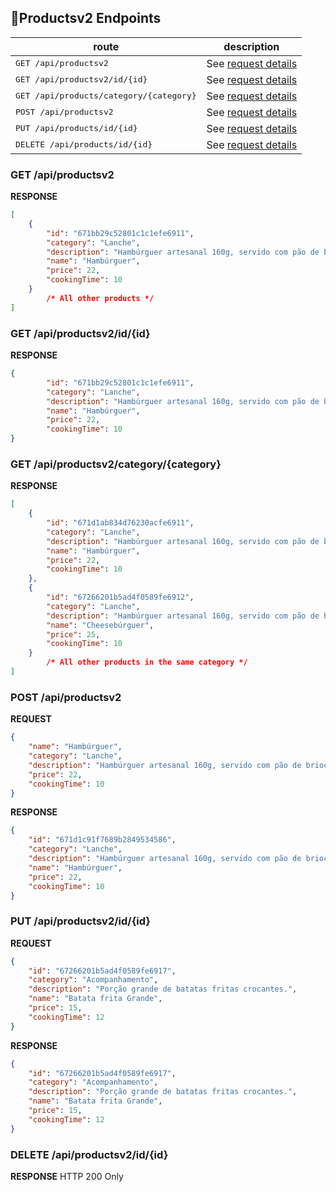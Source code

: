  
## 📍Productsv2 Endpoints

| route               | description                                          
|----------------------|-----------------------------------------------------
| <kbd>GET /api/productsv2</kbd>     | See [request details](#get-productsv2)
| <kbd>GET /api/productsv2/id/{id}</kbd>     |  See [request details](#get-productsv2-id)
| <kbd>GET /api/products/category/{category}</kbd>     |See [request details](#get-productsv2-category)
| <kbd>POST /api/productsv2</kbd>     | See [request details](#post-productsv2)
| <kbd>PUT /api/products/id/{id}</kbd>     | See [request details](#put-productsv2)
| <kbd>DELETE /api/products/id/{id}</kbd>     | See [request details](#delete-productsv2) 


<h3 id="get-productsv2">GET /api/productsv2</h3>

**RESPONSE**  
```json
[
    {
        "id": "671bb29c52801c1c1efe6911",
        "category": "Lanche",
        "description": "Hambúrguer artesanal 160g, servido com pão de brioche, alface e tomate.",
        "name": "Hambúrguer",
        "price": 22,
        "cookingTime": 10
    }
        /* All other products */
]

```

<h3 id="get-productsv2-id">GET /api/productsv2/id/{id}</h3>

**RESPONSE**
```json
{
        "id": "671bb29c52801c1c1efe6911",
        "category": "Lanche",
        "description": "Hambúrguer artesanal 160g, servido com pão de brioche, alface e tomate.",
        "name": "Hambúrguer",
        "price": 22,
        "cookingTime": 10
}

```

<h3 id="get-productsv2-category">GET /api/productsv2/category/{category}</h3>

**RESPONSE**
```json
[
    {
        "id": "671d1ab834d76230acfe6911",
        "category": "Lanche",
        "description": "Hambúrguer artesanal 160g, servido com pão de brioche, alface e tomate.",
        "name": "Hambúrguer",
        "price": 22,
        "cookingTime": 10
    },
    {
        "id": "67266201b5ad4f0589fe6912",
        "category": "Lanche",
        "description": "Hambúrguer artesanal 160g, servido com pão de brioche e queijo prato.",
        "name": "Cheesebúrguer",
        "price": 25,
        "cookingTime": 10
    }
        /* All other products in the same category */
]

```
<h3 id="post-productsv2">POST /api/productsv2</h3>

**REQUEST**  
```json
{
    "name": "Hambúrguer",
    "category": "Lanche",
    "description": "Hambúrguer artesanal 160g, servido com pão de brioche, alface e tomate.",
    "price": 22,
    "cookingTime": 10
}
```
**RESPONSE**
```json
{
    "id": "671d1c91f7689b2849534586",
    "category": "Lanche",
    "description": "Hambúrguer artesanal 160g, servido com pão de brioche, alface e tomate.",
    "name": "Hambúrguer",
    "price": 22,
    "cookingTime": 10
}

```

<h3 id="put-productsv2">PUT /api/productsv2/id/{id}</h3>

**REQUEST**  
```json
{
    "id": "67266201b5ad4f0589fe6917",
    "category": "Acompanhamento",
    "description": "Porção grande de batatas fritas crocantes.",
    "name": "Batata frita Grande",
    "price": 15,
    "cookingTime": 12
}
```

**RESPONSE**  
```json
{
    "id": "67266201b5ad4f0589fe6917",
    "category": "Acompanhamento",
    "description": "Porção grande de batatas fritas crocantes.",
    "name": "Batata frita Grande",
    "price": 15,
    "cookingTime": 12
}

```
<h3 id="delete-productsv2">DELETE /api/productsv2/id/{id}</h3>

**RESPONSE**
HTTP 200 Only